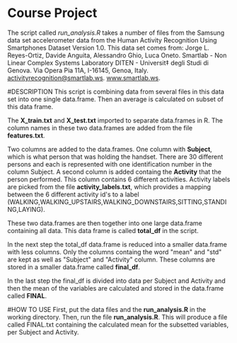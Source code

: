 Course Project
=============================

The script called *run_analysis.R* takes a number of files from the Samsung data set accelerometer data from the  Human Activity Recognition Using Smartphones Dataset Version 1.0. This data set comes from:
Jorge L. Reyes-Ortiz, Davide Anguita, Alessandro Ghio, Luca Oneto.
Smartlab - Non Linear Complex Systems Laboratory
DITEN - Universit‡ degli Studi di Genova.
Via Opera Pia 11A, I-16145, Genoa, Italy.
activityrecognition@smartlab.ws.
www.smartlab.ws. 


#DESCRIPTION
This script is combining data from several files in this data set into one single data.frame. Then an average is calculated on subset of this data frame.

The **X_train.txt** and **X_test.txt** imported to separate data.frames in R. The column names in these two data.frames are added from the file **features.txt**.

Two columns are added to the data.frames. One column with **Subject**, which is what person that was holding the handset. There are 30 different persons and each is represented with one identification number in the column Subject. A second column is added containg the **Activity** that the person performed. This column contains 6 different activities. Activity labels are picked from the file **activity_labels.txt**, which provides a mapping between the 6 different activity id's to a label (WALKING,WALKING_UPSTAIRS,WALKING_DOWNSTAIRS,SITTING,STANDING,LAYING).

These two data.frames are then together into one large data.frame containing all data. This data frame is called **total_df** in the script.

In the next step the total_df data.frame is reduced into a smaller data.frame with less columns. Only the columns containg the word "mean" and "std" are kept as well as "Subject" and "Activity" column. These columns are stored in a smaller data.frame called **final_df**.

In the last step the final_df is divided into data per Subject and Activity and then the mean of the variables are calculated and stored in the data.frame called **FINAL**.

#HOW TO USE
First, put the data files and the **run_analysis.R** in the working directory.
Then, run the file **run_analysis.R**.
This will produce a file called FINAL.txt containing the calculated mean for the subsetted variables, per Subject and Activity.


